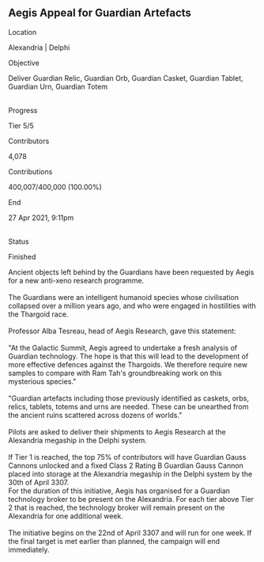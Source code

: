 ## Aegis Appeal for Guardian Artefacts

Location

Alexandria \| Delphi

Objective

Deliver Guardian Relic, Guardian Orb, Guardian Casket, Guardian Tablet,
Guardian Urn, Guardian Totem

\
Progress

Tier 5/5

Contributors

4,078

Contributions

400,007/400,000 (100.00%)

End

27 Apr 2021, 9:11pm

\
Status

Finished

Ancient objects left behind by the Guardians have been requested by
Aegis for a new anti-xeno research programme.\
\
The Guardians were an intelligent humanoid species whose civilisation
collapsed over a million years ago, and who were engaged in hostilities
with the Thargoid race.\
\
Professor Alba Tesreau, head of Aegis Research, gave this statement:\
\
\"At the Galactic Summit, Aegis agreed to undertake a fresh analysis of
Guardian technology. The hope is that this will lead to the development
of more effective defences against the Thargoids. We therefore require
new samples to compare with Ram Tah\'s groundbreaking work on this
mysterious species.\"\
\
\"Guardian artefacts including those previously identified as caskets,
orbs, relics, tablets, totems and urns are needed. These can be
unearthed from the ancient ruins scattered across dozens of worlds.\"\
\
Pilots are asked to deliver their shipments to Aegis Research at the
Alexandria megaship in the Delphi system.\
\
If Tier 1 is reached, the top 75% of contributors will have Guardian
Gauss Cannons unlocked and a fixed Class 2 Rating B Guardian Gauss
Cannon placed into storage at the Alexandria megaship in the Delphi
system by the 30th of April 3307.\
For the duration of this initiative, Aegis has organised for a Guardian
technology broker to be present on the Alexandria. For each tier above
Tier 2 that is reached, the technology broker will remain present on the
Alexandria for one additional week.\
\
The initiative begins on the 22nd of April 3307 and will run for one
week. If the final target is met earlier than planned, the campaign will
end immediately.
